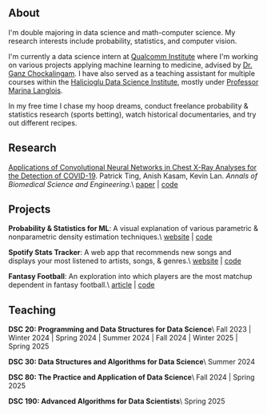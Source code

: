 ---
---

## About

I'm double majoring in data science and math-computer science. My research interests include probability, statistics, and computer vision.

I'm currently a data science intern at [Qualcomm Institute](https://qi.ucsd.edu/) where I'm working on various projects applying machine learning to medicine, advised by [Dr. Ganz Chockalingam](https://pdel.ucsd.edu/people/research-affiliates/ganz-chockalingam.html). I have also served as a teaching assistant for multiple courses within the [Halicioglu Data Science Institute](https://datascience.ucsd.edu/), mostly under [Professor Marina Langlois](https://datascience.ucsd.edu/people/marina-langlois/). 

In my free time I chase my hoop dreams, conduct freelance probability & statistics research (sports betting), watch historical documentaries, and try out different recipes.

## Research

<u>Applications of Convolutional Neural Networks in Chest X-Ray Analyses for the Detection of COVID-19</u>. Patrick Ting, Anish Kasam, Kevin Lan. *Annals of Biomedical Science and Engineering*.\\
[paper](https://www.biomedscijournal.com/articles/abse-aid1015.php) | [code](https://github.com/anishkasam/cxr-net)

## Projects

__Probability & Statistics for ML__: A visual explanation of various parametric & nonparametric density estimation techniques.\\
[website](https://anishkasam.github.io/probability-for-ml/) | [code](https://github.com/anishkasam/probability-for-ml)

__Spotify Stats Tracker__: A web app that recommends new songs and displays your most listened to artists, songs, & genres.\\
[website](https://spotify-stats-tracker.netlify.app/) | [code](https://github.com/anishkasam/spotify-stats-tracker)

__Fantasy Football__: An exploration into which players are the most matchup dependent in fantasy football.\\
[article](https://towardsdatascience.com/fantasy-football-data-analysis-with-python-b3c017d0d3b5) | [code](https://github.com/anishkasam/fantasy-football)

## Teaching

__DSC 20: Programming and Data Structures for Data Science__\\
Fall 2023 | Winter 2024 | Spring 2024 | Summer 2024 | Fall 2024 | Winter 2025 | Spring 2025

__DSC 30: Data Structures and Algorithms for Data Science__\\
Summer 2024

__DSC 80: The Practice and Application of Data Science__\\
Fall 2024 | Spring 2025

__DSC 190: Advanced Algorithms for Data Scientists__\\
Spring 2025